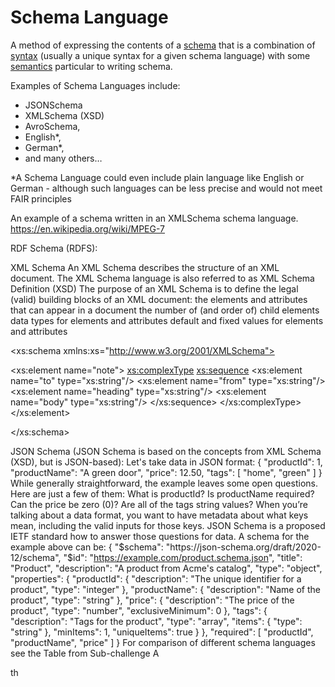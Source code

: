 # Schema Language

A method of expressing the contents of a [schema](schema.md) that is a combination of [syntax](the-gitbook-editor.md) (usually a unique syntax for a given schema language) with some [semantics](collections.md) particular to writing schema.



Examples of Schema Languages include:

* JSONSchema
* XMLSchema (XSD)
* AvroSchema,
* English\*,
* German\*,
* and many others…

\*A Schema Language could even include plain language like English or German - although such languages can be less precise and would not meet FAIR principles

An example of a schema written in an XMLSchema schema language. https://en.wikipedia.org/wiki/MPEG-7

RDF Schema (RDFS):

XML Schema An XML Schema describes the structure of an XML document. The XML Schema language is also referred to as XML Schema Definition (XSD) The purpose of an XML Schema is to define the legal (valid) building blocks of an XML document: the elements and attributes that can appear in a document the number of (and order of) child elements data types for elements and attributes default and fixed values for elements and attributes

\<xs:schema xmlns:xs="http://www.w3.org/2001/XMLSchema">

\<xs:element name="note"> [xs:complexType](xs:complexType) [xs:sequence](xs:sequence) \<xs:element name="to" type="xs:string"/> \<xs:element name="from" type="xs:string"/> \<xs:element name="heading" type="xs:string"/> \<xs:element name="body" type="xs:string"/> \</xs:sequence> \</xs:complexType> \</xs:element>

\</xs:schema>

JSON Schema (JSON Schema is based on the concepts from XML Schema (XSD), but is JSON-based): Let's take data in JSON format: { "productId": 1, "productName": "A green door", "price": 12.50, "tags": \[ "home", "green" ] } While generally straightforward, the example leaves some open questions. Here are just a few of them: What is productId? Is productName required? Can the price be zero (0)? Are all of the tags string values? When you’re talking about a data format, you want to have metadata about what keys mean, including the valid inputs for those keys. JSON Schema is a proposed IETF standard how to answer those questions for data. A schema for the example above can be: { "$schema": "https://json-schema.org/draft/2020-12/schema", "$id": "https://example.com/product.schema.json", "title": "Product", "description": "A product from Acme's catalog", "type": "object", "properties": { "productId": { "description": "The unique identifier for a product", "type": "integer" }, "productName": { "description": "Name of the product", "type": "string" }, "price": { "description": "The price of the product", "type": "number", "exclusiveMinimum": 0 }, "tags": { "description": "Tags for the product", "type": "array", "items": { "type": "string" }, "minItems": 1, "uniqueItems": true } }, "required": \[ "productId", "productName", "price" ] } For comparison of different schema languages see the Table from Sub-challenge A

th
